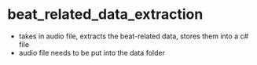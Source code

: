 # beat_related_data_extraction
- takes in audio file, extracts the beat-related data, stores them into a c# file
- audio file needs to be put into the data folder
